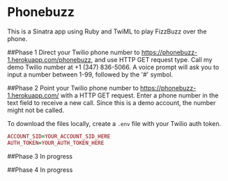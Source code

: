 # Phonebuzz
This is a Sinatra app using Ruby and TwiML to play FizzBuzz over the phone.

##Phase 1
Direct your Twilio phone number to https://phonebuzz-1.herokuapp.com/phonebuzz, and use HTTP GET request type. Call my demo Twilio number at +1 (347) 836-5066. A voice prompt will ask you to input a number between 1-99, followed by the '#' symbol.

##Phase 2
Point your Twilio phone number to https://phonebuzz-1.herokuapp.com/ with a HTTP GET request. Enter a phone number in the text field to receive a new call. Since this is a demo account, the number might not be called.

To download the files locally, create a `.env` file with your Twilio auth token.

```ruby
ACCOUNT_SID=YOUR_ACCOUNT_SID_HERE
AUTH_TOKEN=YOUR_AUTH_TOKEN_HERE
```

##Phase 3
In progress

##Phase 4
In progress
